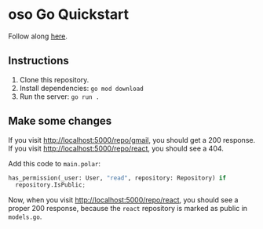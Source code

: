 # oso Go Quickstart

Follow along [here](https://docs.osohq.com/go/getting-started/quickstart.html).

## Instructions

1. Clone this repository.
2. Install dependencies: `go mod download`
3. Run the server: `go run .`

## Make some changes

If you visit
[http://localhost:5000/repo/gmail](http://localhost:5000/repo/gmail), you
should get a 200 response. If you visit
[http://localhost:5000/repo/react](http://localhost:5000/repo/react), you
should see a 404.

Add this code to `main.polar`:
```python
has_permission(_user: User, "read", repository: Repository) if
  repository.IsPublic;
```

Now, when you visit
[http://localhost:5000/repo/react](http://localhost:5000/repo/react), you should
see a proper 200 response, because the `react` repository is marked as public
in `models.go`.
